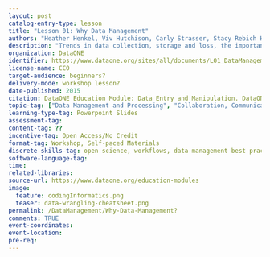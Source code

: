 ```yaml
---
layout: post
catalog-entry-type: lesson
title: "Lesson 01: Why Data Management"
authors: "Heather Henkel, Viv Hutchison, Carly Strasser, Stacy Rebich Hespanha, Kristin Vanderbilt, Lynda Wayne, Stephanie Hampton"
description: "Trends in data collection, storage and loss, the importance and benefits of data management, and an introduction to the data life cycle."
organization: DataONE
identifier: https://www.dataone.org/sites/all/documents/L01_DataManagement.pptx
license-name: CC0
target-audience: beginners?
delivery-mode: workshop lesson?
date-published: 2015
citation: DataONE Education Module: Data Entry and Manipulation. DataONE. Retrieved Nov12, 2012. From https://www.dataone.org/sites/all/documents/L01_DataManagement.pptx
topic-tag: ["Data Management and Processing", "Collaboration, Communication, and Dissemination"]
learning-type-tag: Powerpoint Slides
assessment-tag:
content-tag: ??
incentive-tag: Open Access/No Credit
format-tag: Workshop, Self-paced Materials
discrete-skills-tag: open science, workflows, data management best practices
software-language-tag:
time:
related-libraries:
source-url: https://www.dataone.org/education-modules
image: 
  feature: codingInformatics.png
  teaser: data-wrangling-cheatsheet.png
permalink: /DataManagement/Why-Data-Management?
comments: TRUE
event-coordinates:
event-location:
pre-req:
---
```






